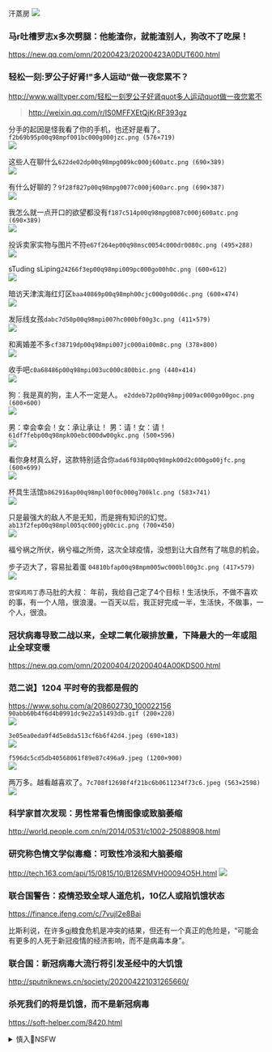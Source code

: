 汗蒸房
![](https://t11.baidu.com/it/u=3498294925,1124035559&fm=76)

### 马r吐槽罗志x多次劈腿：他能渣你，就能渣别人，狗改不了吃屎！
https://new.qq.com/omn/20200423/20200423A0DUT600.html

### 轻松一刻:罗公子好肾!"多人运动"做一夜您累不？
http://www.walltyper.com/轻松一刻罗公子好肾quot多人运动quot做一夜您累不
>http://weixin.qq.com/r/IS0MFFXEtQjKrRF393gz

分手的起因是怪我看了你的手机，也还好是看了。
`f2b69b95p00q98mpf001bc000g000jzc.png (576×719)`<br>
![](http://cms-bucket.ws.126.net/2020/0423/f2b69b95p00q98mpf001bc000g000jzc.png)

这些人在聊什么`622de02dp00q98mpg009kc000j600atc.png (690×389)`<br>
![](http://cms-bucket.ws.126.net/2020/0423/622de02dp00q98mpg009kc000j600atc.png)

有什么好聊的？`9f28f827p00q98mpg0077c000j600arc.png (690×387)`<br>
![](http://cms-bucket.ws.126.net/2020/0423/9f28f827p00q98mpg0077c000j600arc.png)

我怎么就一点开口的欲望都没有`f187c514p00q98mpg0087c000j600atc.png (690×389)`<br>
![](http://cms-bucket.ws.126.net/2020/0423/f187c514p00q98mpg0087c000j600atc.png)

投诉卖家实物与图片不符`e67f264ep00q98msc0054c000dr0080c.png (495×288)`<br>
![](http://cms-bucket.ws.126.net/2020/0423/e67f264ep00q98msc0054c000dr0080c.png)

sTuding sLiping`24266f3ep00q98mpi009pc000go00h0c.png (600×612)`<br>
![](http://cms-bucket.ws.126.net/2020/0423/24266f3ep00q98mpi009pc000go00h0c.png)

暗访天津滨海红灯区`baa40869p00q98mph00cjc000go00d6c.png (600×474)`<br>
![](http://cms-bucket.ws.126.net/2020/0423/baa40869p00q98mph00cjc000go00d6c.png)

发际线女孩`dabc7d50p00q98mpi007hc000bf00g3c.png (411×579)`<br>
![](http://cms-bucket.ws.126.net/2020/0423/dabc7d50p00q98mpi007hc000bf00g3c.png)

和离婚差不多`cf38719dp00q98mpi007jc000ai00m8c.png (378×800)`<br>
![](http://cms-bucket.ws.126.net/2020/0423/cf38719dp00q98mpi007jc000ai00m8c.png)

收手吧`c0a68486p00q98mpi003uc000c800bic.png (440×414)`<br>
![](http://cms-bucket.ws.126.net/2020/0423/c0a68486p00q98mpi003uc000c800bic.png)

狗：我是真的狗，主人不一定是人。
`e2ddeb72p00q98mpj009ac000go00goc.png (600×600)`<br>
![](http://cms-bucket.ws.126.net/2020/0423/e2ddeb72p00q98mpj009ac000go00goc.png)

男：幸会幸会！女：承让承让！ 男：请！女：请！
`61df7febp00q98mpk00ebc000dw00gkc.png (500×596)`<br>
![](http://cms-bucket.ws.126.net/2020/0423/61df7febp00q98mpk00ebc000dw00gkc.png)

看你身材真么好，这款特别适合你`ada6f038p00q98mpk00d2c000go00jfc.png (600×699)`<br>
![](http://cms-bucket.ws.126.net/2020/0423/ada6f038p00q98mpk00d2c000go00jfc.png)

杯具生活馆`b862916ap00q98mpl00f0c000g700klc.png (583×741)`<br>
![](http://cms-bucket.ws.126.net/2020/0423/b862916ap00q98mpl00f0c000g700klc.png)

只是最强大的敌人不是无知，而是拥有知识的幻觉。
`ab13f2fep00q98mpl005qc000jg00cic.png (700×450)`<br>
![](http://cms-bucket.ws.126.net/2020/0423/ab13f2fep00q98mpl005qc000jg00cic.png)

福兮祸之所伏，祸兮福之所倚，这次全球疫情，没想到让大自然有了喘息的机会。

步子迈大了，容易扯着蛋
`04810bfap00q98mpm005wc000bl00g3c.png (417×579)`<br>
![](http://cms-bucket.ws.126.net/2020/0423/04810bfap00q98mpm005wc000bl00g3c.png)

`宫保鸡鸡丁`赤马肚的大叔：
年前，我给自己定了4个目标！生活快乐，不做不喜欢的事，有一个人陪，很浪漫。一百天以后，我正好完成一半，生活快，不做事，一个人，很浪。

### 冠状病毒导致二战以来，全球二氧化碳排放量，下降最大的一年或阻止全球变暖
https://new.qq.com/omn/20200404/20200404A00KDS00.html

### 范二说】1204 平时夸的我都是假的
https://www.sohu.com/a/208602730_100022156
`90abb60b4f6d4b0991dc9e22a51493db.gif (200×220)`<br>
![](http://5b0988e595225.cdn.sohucs.com/images/20171205/90abb60b4f6d4b0991dc9e22a51493db.gif)

`3e05ea0eda9f4d5e8da513cf6b6f42d4.jpeg (690×183)`<br>
![](http://5b0988e595225.cdn.sohucs.com/images/20171205/3e05ea0eda9f4d5e8da513cf6b6f42d4.jpeg)

`f596dc5cd5db40568061f89e87c496a9.jpeg (1200×900)`<br>
![](http://5b0988e595225.cdn.sohucs.com/images/20171205/f596dc5cd5db40568061f89e87c496a9.jpeg)

两万多。越看越喜欢了。`7c708f12698f4f21bc6b0611234f73c6.jpeg (563×2598)`<br>
![](http://5b0988e595225.cdn.sohucs.com/images/20171205/7c708f12698f4f21bc6b0611234f73c6.jpeg)

### 科学家首次发现：男性常看色情图像或致脑萎缩
http://world.people.com.cn/n/2014/0531/c1002-25088908.html

### 研究称色情文学似毒瘾：可致性冷淡和大脑萎缩
http://tech.163.com/api/15/0815/10/B126SMVH00094O5H.html
![](http://img1.cache.netease.com/tech/2015/8/15/2015081510184484700_550.png)

### 联合国警告：疫情恐致全球人道危机，10亿人或陷饥饿状态
https://finance.ifeng.com/c/7vujI2e8Bai

比斯利说，在许多gj粮食危机是冲突的结果，但还有一个真正的危险是，“可能会有更多的人死于新冠疫情的经济影响，而不是病毒本身”。

### 联合国：新冠病毒大流行将引发圣经中的大饥饿
http://sputniknews.cn/society/202004221031265660/

### 杀死我们的将是饥饿，而不是新冠病毒
https://soft-helper.com/8420.html

<details><summary>慎入🔞NSFW</summary>

Not Safe For Work
![](https://upload.wikimedia.org/wikipedia/commons/thumb/d/d3/Biohazard_Symbol_Specification.png/210px-Biohazard_Symbol_Specification.png)

<details><summary><b>风险自理Use At Your Own Risk🈲</summary>

### 李怡：文g一代的面孔
https://2newcenturynet.blogspot.com/2020/04/blog-post_335.html

1966年文g爆發時的青少年，是h衞兵闖將，以正常人想像不出的殘酷手段d爭父母，d爭師長，打倒中西方所有傳統文化，是只要有知識都變成有罪的時代。

文g一代則比土包子不如。不僅知識貧乏，而且滿腦子d爭思想，q力至上。

### 张p：前妻眼中的xjp——从柯ll的一句话谈起
https://2newcenturynet.blogspot.com/2020/04/blog-post_884.html

通过女人去了解男人，就像透过迷雾去看清真实。

### 陈w健：slj被抓时间有些蹊跷
https://www.boxun.com/news/gb/pubvp/2020/04/202004241216.shtml

    从zg的保密条例来说，在zy没有决定公布疫情前，所有的信息都必须阻止。公布疫情后那些可以公布，那些不可以公布，那些绝对不能透出半点，需要gaj督实行，这个工作从zg的利益来看，比防疫本身要重要得多。

有很多gj最g的机m，机m越h就越见不得人，这些机m每一份都 是“暴光死”。

### 港媒传zgg层躲避新冠病毒秘地是yq山

http://www.rfi.fr/cn/zg/20200423-港媒传zgg层躲避新冠病毒秘地是yq山-1

清朝hd的别宫位于玉泉山，是hd出宫时经常暂住的地方。近代，yq山被开发成为zg领d层不便住在zn海或者休养时使用的第二办公空间。山上具备高级宿舍和便利设施，另有种植有机蔬菜的规模达40万平方的x山农场”。与j西酒店（j队g层专用酒店）、zn海合称bj三大禁区”，保安森严。
</details>
</details>
